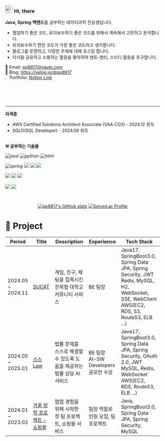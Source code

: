 ### <img src="https://raw.githubusercontent.com/Tarikul-Islam-Anik/Animated-Fluent-Emojis/master/Emojis/Hand%20gestures/Hand%20with%20Fingers%20Splayed%20Light%20Skin%20Tone.png" alt="Hand with Fingers Splayed Light Skin Tone" width="25" height="25" /> Hi, there
<Strong>Java, Spring 백엔드</Strong>를 공부하는 데이터과학 전공생입니다.

- 협업하기 좋은 코드, 유지보수하기 좋은 코드를 위해서 계속해서 고민하고 분석합니다.
- 유지보수하기 편한 코드가 가장 좋은 코드라고 생각합니다.
- 블로그를 운영하고, 다양한 주제에 대해 포스팅 합니다.
- 지식을 공유하고 소통하는 활동을 좋아하여 멘토-멘티, 스터디 활동을 추구합니다.

<!--GITHUB_ACTIVITY:{"rows": 5}-->

📧 Email: pp8817@naver.com <br>
📗 Blog: <a href="https://velog.io/@pp8817">https://velog.io/@pp8817</a> <br>
<img src="https://raw.githubusercontent.com/Tarikul-Islam-Anik/Animated-Fluent-Emojis/master/Emojis/Hand%20gestures/Eyes.png" alt="Eyes" width="2%" /> Portfolio: [Notion Link](https://abiding-branch-9b1.notion.site/176dbad0f80a8000968ad724c97a77e5?pvs=4) <br>

---
<Strong>자격증</Strong>
- AWS Certified Solutions Architect Associate (SAA-C03) - 2024.12 취득
- SQLD(SQL Developer) - 2024.06 취득

<br>
<Strong>⚒️ 공부하는 기술들</Strong>
<br>
<i>
<p>
  
![java](https://img.shields.io/badge/Java-ED8B00?style=for-the-badge&logo=openjdk&logoColor=white) 
![python](https://img.shields.io/badge/Python-14354C?style=for-the-badge&logo=python&logoColor=white) 
![html](https://img.shields.io/badge/HTML5-E34F26?style=for-the-badge&logo=html5&logoColor=white)
<br>

![spring](https://img.shields.io/badge/Spring-6DB33F?style=for-the-badge&logo=spring&logoColor=white) 
<img src="https://img.shields.io/badge/SpringBoot-6DB33F?style=for-the-badge&logo=SpringBoot&logoColor=white"> 
<img src="https://img.shields.io/badge/Spring Data JPA-6DB33F?style=for-the-badge&logo=spring&logoColor=white" /> 
<img src="https://img.shields.io/badge/Spring Security-6DB33F?style=for-the-badge&logo=springsecurity&logoColor=white" />
<br>

<img src="https://img.shields.io/badge/MySQL-4479A1?style=for-the-badge&logo=mysql&logoColor=white" /> 
<img src="https://img.shields.io/badge/redis-%23DD0031.svg?style=for-the-badge&logo=redis&logoColor=white" />
<img src="https://img.shields.io/badge/QueryDSL-0094F5?style=for-the-badge&logo=spring&logoColor=white" /> 

<br>
<br>
<img src="https://img.shields.io/badge/AWS-FF9900?style=for-the-badge&logo=amazonaws&logoColor=white" />
<img src="https://img.shields.io/badge/Docker-2496ED?style=for-the-badge&logo=docker&logoColor=white" />
</p>
</i>
<br>

<div align="center">

[![pp8817's GitHub stats](https://github-readme-stats.vercel.app/api?username=pp8817)](https://github.com/pp8817/github-readme-stats)
[![Solved.ac Profile](http://mazassumnida.wtf/api/v2/generate_badge?boj=pp8817)](https://solved.ac/pp8817/)
</div>


# 🚀 Project

| Period                  | Title                                                                                                                                             | Description                                                                                | Experience                   | Tech Stack                                                                                    |
| ----------------------- | ------------------------------------------------------------------------------------------------------------------------------------------------- | ------------------------------------------------------------------------------------------ | ---------------------------- | --------------------------------------------------------------------------------------------- |
| 2024.05 <br>~ <br> 2024.11      |   [SUCAT](https://github.com/Suwon-University-Community-SUCAT/Sucat-Server)                                | 게임, 친구, 채팅을 접목시킨 친목형 대학교 커뮤니티 서비스   | BE 팀장  | Java17, SpringBoot3.0, Spring Data JPA, Spring Security, JWT <br> Redis, MySQL, H2, WebSocket, SSE, WebClient <br>AWS(EC2, RDS, S3, Route53, ELB ...)                                                            |
| 2024.05 <br>~ <br> 2025.01      | [스스Law](https://github.com/HanIum2024-AILawyer/SSL-Server)                                           | 법률 문제를 스스로 해결할 수 있도록 도움을 제공하는 법률 상담 AI 서비스     | BE 팀장<br>AI-SW Developers 공모전 수상  | Java17, SpringBoot3.0, Spring Data JPA, Spring Security, OAuth 2.0, JWT <br>MySQL, Redis, WebSocket <br>AWS(EC2, RDS, Route53, ELB ...)                              |
| 2024.01 <br>~ <br>2023.02 | [겨울 방학 프로젝트 - 쇼핑몰](https://github.com/Vacation-project/Server?tab=readme-ov-file)                                   | 협업 경험을 위해 시작한 첫 팀 프로젝트, 쇼핑몰 서비스  |   팀장 역할로 인원 모집, 팀 프로젝트   | Java, SpringBoot3.0, Spring Data JPA, Spring Security, MySQL                                                                         |
